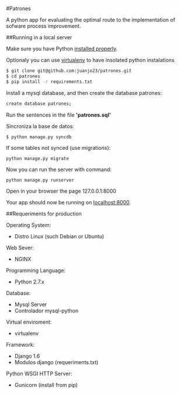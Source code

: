 #Patrones

A python app for evaluating the optimal route to the implementation of sofware process improvement.

##Running in a local server

Make sure you have Python [installed properly](http://install.python-guide.org). 

Optionaly you can use [virtualenv](https://virtualenv.pypa.io/) to have insolated python instalations

```sh
$ git clone git@github.com:juanjo23/patrones.git
$ cd patrones
$ pip install -r requirements.txt
```

Install a mysql database, and then create the database patrones:

```sh
create database patrones;
```

Run the sentences in the file **'patrones.sql'**

Sincroniza la base de datos:

```
$ python manage.py syncdb
```

If some tables not synced (use migrations):

```
python manage.py migrate
```

Now you can run the server with command:

```
python manage.py runserver
```

Open in your browser the page 127.0.0.1:8000

Your app should now be running on [localhost:8000](http://localhost:8000/).


##Requeriments for production

Operating System:

- Distro Linux (such Debian or Ubuntu)

Web Sever:

- NGINX

Programming Language:

- Python 2.7.x

Database:

- Mysql Server
- Controlador mysql-python

Virtual enviroment:

- virtualenv

Framework:

- Django 1.6
- Modulos django (requeriments.txt)

Python WSGI HTTP Server:

- Gunicorn (install from pip)
